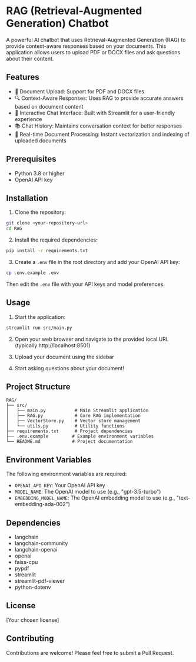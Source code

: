 # RAG (Retrieval-Augmented Generation) Chatbot

A powerful AI chatbot that uses Retrieval-Augmented Generation (RAG) to provide context-aware responses based on your documents. This application allows users to upload PDF or DOCX files and ask questions about their content.

## Features

- 📄 Document Upload: Support for PDF and DOCX files
- 🔍 Context-Aware Responses: Uses RAG to provide accurate answers based on document content
- 💬 Interactive Chat Interface: Built with Streamlit for a user-friendly experience
- 📚 Chat History: Maintains conversation context for better responses
- 🔄 Real-time Document Processing: Instant vectorization and indexing of uploaded documents

## Prerequisites

- Python 3.8 or higher
- OpenAI API key

## Installation

1. Clone the repository:

```bash
git clone <your-repository-url>
cd RAG
```

2. Install the required dependencies:

```bash
pip install -r requirements.txt
```

3. Create a `.env` file in the root directory and add your OpenAI API key:

```bash
cp .env.example .env
```

Then edit the `.env` file with your API keys and model preferences.

## Usage

1. Start the application:

```bash
streamlit run src/main.py
```

2. Open your web browser and navigate to the provided local URL (typically http://localhost:8501)

3. Upload your document using the sidebar

4. Start asking questions about your document!

## Project Structure

```
RAG/
├── src/
│   ├── main.py           # Main Streamlit application
│   ├── RAG.py            # Core RAG implementation
│   ├── VectorStore.py    # Vector store management
│   └── utils.py          # Utility functions
├── requirements.txt      # Project dependencies
├── .env.example         # Example environment variables
└── README.md            # Project documentation
```

## Environment Variables

The following environment variables are required:

- `OPENAI_API_KEY`: Your OpenAI API key
- `MODEL_NAME`: The OpenAI model to use (e.g., "gpt-3.5-turbo")
- `EMBEDDING_MODEL_NAME`: The OpenAI embedding model to use (e.g., "text-embedding-ada-002")

## Dependencies

- langchain
- langchain-community
- langchain-openai
- openai
- faiss-cpu
- pypdf
- streamlit
- streamlit-pdf-viewer
- python-dotenv

## License

[Your chosen license]

## Contributing

Contributions are welcome! Please feel free to submit a Pull Request.

